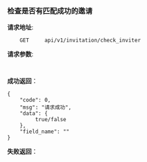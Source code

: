 ### 检查是否有匹配成功的邀请

**请求地址**:
```
    GET     api/v1/invitation/check_inviter
```

**请求参数**:
```
    
```


**成功返回**：
```
{
    "code": 0,
    "msg": "请求成功",
    "data": {
         true/false
    },
    "field_name": ""
}
```

**失败返回**：
```

```